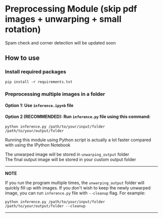 # Preprocessing Module (skip pdf images + unwarping + small rotation)

Spam check and corner detection will be updated soon

## How to use
### Install required packages
```
pip install -r requirements.txt
```
### Preprocessing multiple images in a folder

#### Option 1: Use `inference.ipynb` file

#### Option 2 (RECOMMENDED): Run `inference.py` file using this command:

```
python inference.py /path/to/your/input/folder /path/to/your/output/folder
```

Running this module using Python script is actually a lot faster compared with using the IPython Notebook

The unwarped image will be stored in `unwarping_output` folder \
The final output image will be stored in your custom output folder

---
**NOTE**

If you run the program multiple times, the `unwarping_output` folder will quickly fill up with images. If you don't wish to keep the newly unwarped image, you can run `inference.py` file with `--cleanup` flag. For example:
```
python inference.py /path/to/your/input/folder /path/to/your/output/folder --cleanup
```

---